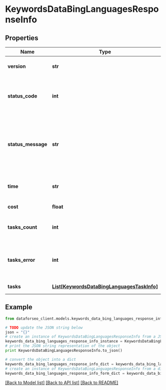# KeywordsDataBingLanguagesResponseInfo


## Properties

Name | Type | Description | Notes
------------ | ------------- | ------------- | -------------
**version** | **str** | the current version of the API | [optional] 
**status_code** | **int** | general status code you can find the full list of the response codes here | [optional] 
**status_message** | **str** | general informational message you can find the full list of general informational messages here | [optional] 
**time** | **str** | total execution time, seconds | [optional] 
**cost** | **float** | total tasks cost, USD | [optional] 
**tasks_count** | **int** | the number of tasks in the tasks array | [optional] 
**tasks_error** | **int** | the number of tasks in the tasks array returned with an error | [optional] 
**tasks** | [**List[KeywordsDataBingLanguagesTaskInfo]**](KeywordsDataBingLanguagesTaskInfo.md) | array of tasks | [optional] 

## Example

```python
from dataforseo_client.models.keywords_data_bing_languages_response_info import KeywordsDataBingLanguagesResponseInfo

# TODO update the JSON string below
json = "{}"
# create an instance of KeywordsDataBingLanguagesResponseInfo from a JSON string
keywords_data_bing_languages_response_info_instance = KeywordsDataBingLanguagesResponseInfo.from_json(json)
# print the JSON string representation of the object
print KeywordsDataBingLanguagesResponseInfo.to_json()

# convert the object into a dict
keywords_data_bing_languages_response_info_dict = keywords_data_bing_languages_response_info_instance.to_dict()
# create an instance of KeywordsDataBingLanguagesResponseInfo from a dict
keywords_data_bing_languages_response_info_form_dict = keywords_data_bing_languages_response_info.from_dict(keywords_data_bing_languages_response_info_dict)
```
[[Back to Model list]](../README.md#documentation-for-models) [[Back to API list]](../README.md#documentation-for-api-endpoints) [[Back to README]](../README.md)


